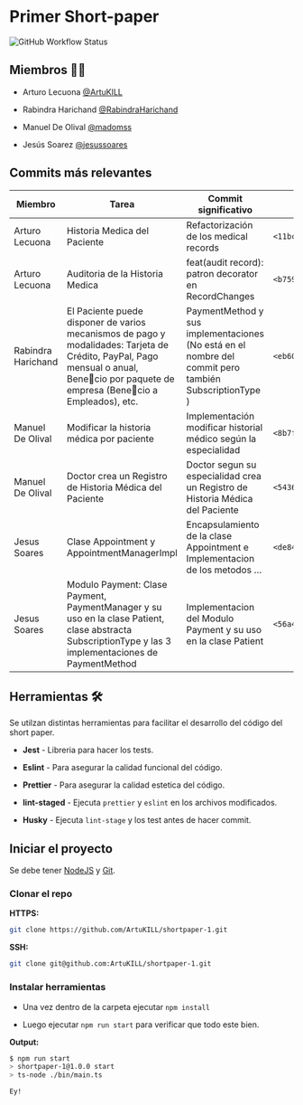 # Primer Short-paper

![GitHub Workflow Status](https://img.shields.io/github/workflow/status/The-hackers-grupo-3/shortpaper-1/Node.js%20CI)

## Miembros 🦸‍♂️

- Arturo Lecuona [@ArtuKILL](https://github.com/ArtuKILL)

- Rabindra Harichand [@RabindraHarichand](https://github.com/RabindraHarichand)

- Manuel De Olival [@madomss](https://github.com/madomss)

- Jesús Soarez [@jesussoares](https://github.com/jesussoares)

## Commits más relevantes


| Miembro            | Tarea                                                                                                                                                                                 | Commit significativo                                                                                  | Commit HASH                                  |
| ------------------ | ------------------------------------------------------------------------------------------------------------------------------------------------------------------------------------- | ----------------------------------------------------------------------------------------------------- | -------------------------------------------- |
| Arturo Lecuona     | Historia Medica del Paciente                                                                                                                                                          | Refactorización de los medical records                                                                | `<11bc3186d82bb9c90ba8d36fa18e7d9344c0125d>` |
| Arturo Lecuona     | Auditoria de la Historia Medica                                                                                                                                                       | feat(audit record): patron decorator en RecordChanges                                                 | `<b759cd1e62fbc9b2d90e5154c4b1a27c8a842735>` |
| Rabindra Harichand | El Paciente puede disponer de varios mecanismos de pago y modalidades: Tarjeta de Crédito, PayPal, Pago mensual o anual, Benecio por paquete de empresa (Benecio a Empleados), etc. | PaymentMethod y sus implementaciones (No está en el nombre del commit pero también SubscriptionType ) | `<eb60c7eda9ca7aec85ddb1d953f3839265bcba52>` |
| Manuel De Olival   | Modificar la historia médica por paciente                                                                                                                                             | Implementación modificar historial médico según la especialidad                                       | `<8b7f10dc8b19ca59426bd64b295693b9a4fa27db>` |
| Manuel De Olival   | Doctor crea un Registro de Historia Médica del Paciente                                                                                                                               | Doctor segun su especialidad crea un Registro de Historia Médica del Paciente                         | `<5436bb15832f32a40cb48cb082a9a7e5c59b09db>` |
| Jesus Soares       | Clase Appointment y AppointmentManagerImpl                                                                                                                                            | Encapsulamiento de la clase Appointment e Implementacion de los metodos …                             | `<de846f987935ee909ec30a2a3a2c0f14aca7851d>` |
| Jesus Soares       | Modulo Payment: Clase Payment, PaymentManager y su uso en la clase Patient, clase abstracta SubscriptionType y las 3 implementaciones de PaymentMethod                                | Implementacion del Modulo Payment y su uso en la clase Patient                                        | `<56a4d2c4f7a38a890081778012cc02590c7b6655>` |


## Herramientas 🛠

Se utilzan distintas herramientas para facilitar el desarrollo del código del short paper.

- **Jest** - Libreria para hacer los tests.

- **Eslint** - Para asegurar la calidad funcional del código.

- **Prettier** - Para asegurar la calidad estetica del código.

- **lint-staged** - Ejecuta `prettier` y `eslint` en los archivos modificados.

- **Husky** - Ejecuta `lint-stage` y los test antes de hacer commit.

## Iniciar el proyecto

Se debe tener [NodeJS](https://nodejs.org/es/) y [Git](https://git-scm.com/downloads).

### Clonar el repo

**HTTPS:**

```bash
git clone https://github.com/ArtuKILL/shortpaper-1.git
```

**SSH:**

```bash
git clone git@github.com:ArtuKILL/shortpaper-1.git
```

### Instalar herramientas

- Una vez dentro de la carpeta ejecutar `npm install`

- Luego ejecutar `npm run start` para verificar que todo este bien.

**Output:**

```bash
$ npm run start
> shortpaper-1@1.0.0 start
> ts-node ./bin/main.ts

Ey!
```
